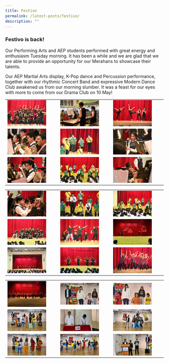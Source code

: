 ```yaml
---
title: Festivo
permalink: /latest-posts/festivo/
description: ""
---
```

### Festivo is back!

Our Performing Arts and AEP students performed with great energy and enthusiasm Tuesday morning. It has been a while and we are glad that we are able to provide an opportunity for our Merahans to showcase their talents.

Our AEP Martial Arts display, K-Pop dance and Percussion performance, together with our rhythmic Concert Band and expressive Modern Dance Club awakened us from our morning slumber. It was a feast for our eyes with more to come from our Drama Club on 10 May!

|  |  |  |
|---|---|---|
| <img src="/images/fes1.png" style="width:80%"> | <img src="/images/fes2.png" style="width:80%"> | <img src="/images/fes3.png" style="width:80%"> |
| <img src="/images/fes4.png" style="width:80%"> | <img src="/images/fes5.png" style="width:80%"> | <img src="/images/fes6.png" style="width:80%"> |
| <img src="/images/fes7.png" style="width:80%"> | <img src="/images/fes8.png" style="width:80%"> | <img src="/images/fes9.png" style="width:80%"> |

|  |  |  |
|---|---|---|
| <img src="/images/fes10.png" style="width:80%"> | <img src="/images/fes11.png" style="width:80%"> | <img src="/images/fes12.png" style="width:80%"> |
| <img src="/images/fes13.png" style="width:80%"> | <img src="/images/fes14.png" style="width:80%"> | <img src="/images/fes15.png" style="width:80%"> |
| <img src="/images/fes16.png" style="width:80%"> | <img src="/images/fes17.png" style="width:80%"> | <img src="/images/fes18.png" style="width:80%"> |

|  |  |  |
|---|---|---|
| <img src="/images/fes19.png" style="width:80%"> | <img src="/images/fes20.png" style="width:80%"> | <img src="/images/fes21.png" style="width:80%"> |
| <img src="/images/fes22.png" style="width:80%"> | <img src="/images/fes23.png" style="width:80%"> | <img src="/images/fes24.png" style="width:80%"> |
| <img src="/images/fes25.png" style="width:80%"> | <img src="/images/fes26.png" style="width:80%"> | <img src="/images/fes27.png" style="width:80%"> |